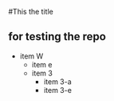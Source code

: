 #This the title
## for testing the repo

* item W
    * item e
    * item 3
        * item 3-a 
        * item 3-e